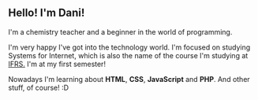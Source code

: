 <h2>Hello! I'm Dani!</h2>

<p> I'm a chemistry teacher and a beginner in the world of programming. </p>
<p> I'm very happy I've got into the technology world. I'm focused on studying Systems for Internet, which is also the name of the course I'm studying at <a href="http://www.poa.ifrs.edu.br/index.php?option=com_content&view=article&layout=edit&id=3206">IFRS.</a> I'm at my first semester!</p>
<p> Nowadays I'm learning about <b>HTML</b>, <b>CSS</b>, <b>JavaScript</b> and <b> PHP</b>. And other stuff, of course! :D </p>
